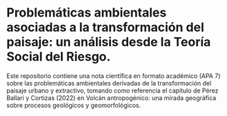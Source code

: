 # Problemáticas ambientales asociadas a la transformación del paisaje: un análisis desde la Teoría Social del Riesgo. 

Este repositorio contiene una nota científica en formato académico (APA 7) sobre las problemáticas ambientales derivadas de la transformación del paisaje urbano y extractivo, tomando como referencia el capítulo de Pérez Ballari y Cortizas (2022) en Volcán antropogénico: una mirada geográfica sobre procesos geológicos y geomorfológicos.
